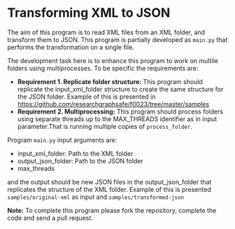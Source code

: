 # Transforming XML to JSON
The aim of this program is to read XML files from an XML folder, and
transform them to JSON. This program is partially developed as `main.py` that performs
the transformation on a single file. 

The development task here is to enhance this program to work on multile folders using multiprocesses.
To be specific the requirements are: 

* **Requirement 1. Replicate folder structure:** This program should replicate the input_xml_folder structure to create
 the same structure for the JSON folder. Example of this is presented in <https://github.com/researchgraphsafe/f0023/tree/master/samples>
* **Requirement 2. Multiprocessing:** This program should process folders using separate threads up to the
MAX_THREADS identifier as in input parameter.That is running multiple copies of `process_folder`. 


Program `main.py` input arguments are:

* input_xml_folder: Path to the XML folder
* output_json_folder: Path to the JSON folder
* max_threads

and the output should be new JSON files in the output_json_folder that replicates the
structure of the XML folder. Example of this is presented `samples/original-xml` as input
and `samples/transformed-json`

 
**Note:** To complete this program please fork the repository, complete the code and
send a pull request. 
